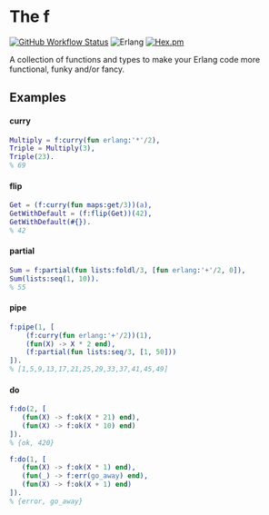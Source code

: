 The f
=====
[![GitHub Workflow Status](https://img.shields.io/github/workflow/status/aenglisc/the_f/CI?style=for-the-badge)](https://github.com/aenglisc/the_f/runs/801486938)
![Erlang](https://img.shields.io/badge/erlang-any-blue.svg?style=for-the-badge)
[![Hex.pm](https://img.shields.io/hexpm/v/the_f.svg?style=for-the-badge)](https://hex.pm/packages/the_f)

A collection of functions and types to make your Erlang code more functional, funky and/or fancy.

Examples
-----

#### curry
```erlang
Multiply = f:curry(fun erlang:'*'/2),
Triple = Multiply(3),
Triple(23).
% 69
```

#### flip
```erlang
Get = (f:curry(fun maps:get/3))(a),
GetWithDefault = (f:flip(Get))(42),
GetWithDefault(#{}).
% 42
```

#### partial
```erlang
Sum = f:partial(fun lists:foldl/3, [fun erlang:'+'/2, 0]),
Sum(lists:seq(1, 10)).
% 55
```

#### pipe
```erlang
f:pipe(1, [
    (f:curry(fun erlang:'+'/2))(1),
    (fun(X) -> X * 2 end),
    (f:partial(fun lists:seq/3, [1, 50]))
]).
% [1,5,9,13,17,21,25,29,33,37,41,45,49]
```

#### do
```erlang
f:do(2, [
   (fun(X) -> f:ok(X * 21) end),
   (fun(X) -> f:ok(X * 10) end)
]).
% {ok, 420}

f:do(1, [
   (fun(X) -> f:ok(X * 1) end),
   (fun(_) -> f:err(go_away) end),
   (fun(X) -> f:ok(X + 1) end)
]).
% {error, go_away}
```
